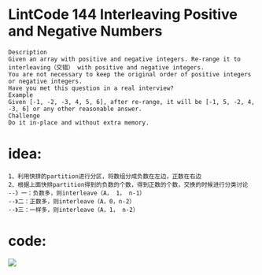 # LintCode 144 Interleaving Positive and Negative Numbers

```
Description
Given an array with positive and negative integers. Re-range it to interleaving（交错） with positive and negative integers.
You are not necessary to keep the original order of positive integers or negative integers.
Have you met this question in a real interview?  
Example
Given [-1, -2, -3, 4, 5, 6], after re-range, it will be [-1, 5, -2, 4, -3, 6] or any other reasonable answer.
Challenge
Do it in-place and without extra memory.
```

# idea:
```
1、利用快排的partition进行分区，将数组分成负数在左边，正数在右边
2、根据上面快排partition得到的负数的个数，得到正数的个数，交换的时候进行分类讨论
--》一：负数多，则interleave（A， 1， n-1）
--》二：正数多，则interleave（A，0，n-2）
--》三：一样多，则interleave（A，1， n-2）
```

# code:
![](https://github.com/only-you/-/blob/master/picture/interleave.png)
